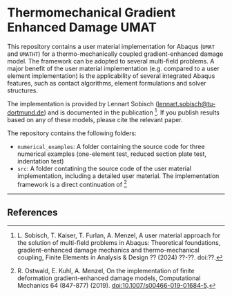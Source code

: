 # Thermomechanical Gradient Enhanced Damage UMAT
This repository contains a user material implementation for Abaqus (`UMAT` and `UMATHT`) for a thermo-mechanically coupled gradient-enhanced damage model. The framework can be adopted to several multi-field problems. 
A major benefit of the user material implementation (e.g. compared to a user element implementation) is the applicability of several integrated Abaqus features, such as contact algorithms, element formulations and solver structures. 

The implementation is provided by Lennart Sobisch (<lennart.sobisch@tu-dortmund.de>) and is documented in the publication [^1].
If you publish results based on any of these models, please cite the relevant paper.

The repository contains the following folders:
- `numerical_examples`: A folder containing the source code for three numerical examples (one-element test, reduced section plate test, indentation test)
- `src`: A folder contatining the source code of the user material implementation, including a detailed user material.
The implementation framework is a direct continuation of [^2]

---
## References
[^1]: L. Sobisch, T. Kaiser, T. Furlan, A. Menzel, A user material approach for the solution of multi-field problems in Abaqus: Theoretical foundations, gradient-enhanced damage mechanics and thermo-mechanical coupling, Finite Elements in Analysis & Design ?? (2024) ??-??. doi:??.
[^2]: R. Ostwald, E. Kuhl, A. Menzel, On the implementation of finite deformation gradient-enhanced damage models, Computational Mechanics 64 (847-877) (2019). <doi:10.1007/s00466-019-01684-5>.

